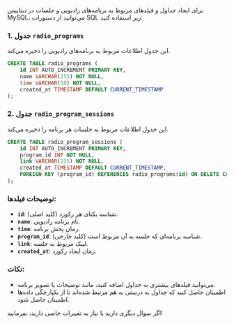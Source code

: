 برای ایجاد جداول و فیلدهای مربوط به برنامه‌های رادیویی و جلسات در دیتابیس MySQL، می‌توانید از دستورات SQL زیر استفاده کنید:

### 1. جدول `radio_programs`
این جدول اطلاعات مربوط به برنامه‌های رادیویی را ذخیره می‌کند.

```sql
CREATE TABLE radio_programs (
    id INT AUTO_INCREMENT PRIMARY KEY,
    name VARCHAR(255) NOT NULL,
    time VARCHAR(50) NOT NULL,
    created_at TIMESTAMP DEFAULT CURRENT_TIMESTAMP
);
```

### 2. جدول `radio_program_sessions`
این جدول اطلاعات مربوط به جلسات هر برنامه را ذخیره می‌کند.

```sql
CREATE TABLE radio_program_sessions (
    id INT AUTO_INCREMENT PRIMARY KEY,
    program_id INT NOT NULL,
    link VARCHAR(255) NOT NULL,
    created_at TIMESTAMP DEFAULT CURRENT_TIMESTAMP,
    FOREIGN KEY (program_id) REFERENCES radio_programs(id) ON DELETE CASCADE
);
```

### توضیحات فیلدها:
- **`id`**: شناسه یکتای هر رکورد (کلید اصلی).
- **`name`**: نام برنامه رادیویی.
- **`time`**: زمان پخش برنامه.
- **`program_id`**: شناسه برنامه‌ای که جلسه به آن مربوط است (کلید خارجی).
- **`link`**: لینک مربوط به جلسه.
- **`created_at`**: زمان ایجاد رکورد.

### نکات:
- می‌توانید فیلدهای بیشتری به جداول اضافه کنید، مانند توضیحات یا تصویر برنامه.
- اطمینان حاصل کنید که جداول به درستی به هم مرتبط شده‌اند تا از یکپارچگی داده‌ها اطمینان حاصل شود.

اگر سوال دیگری دارید یا نیاز به تغییرات خاصی دارید، بفرمایید!